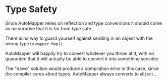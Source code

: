 ﻿# Type Safety

Since AutoMapper relies on reflection and type conversions it should come as no surprise that
it is far from type safe.

There is no way to guard yourself against sending in an object with the wrong type to `mapper.Map()`.

AutoMapper will happily try to convert whatever you throw at it, with no guarantee that it will actually
be able to convert it into something sensible.

The "naive" solution would produce a compilation error in this case, since the compiler cares about types.
AutoMapper always converts to `object`...